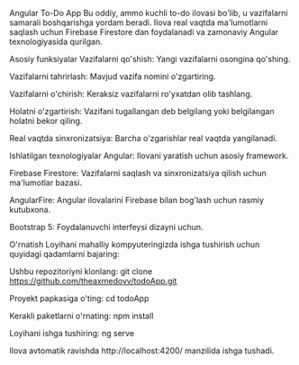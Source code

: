 Angular To-Do App
Bu oddiy, ammo kuchli to-do ilovasi bo'lib, u vazifalarni samarali boshqarishga yordam beradi. Ilova real vaqtda ma'lumotlarni saqlash uchun Firebase Firestore dan foydalanadi va zamonaviy Angular texnologiyasida qurilgan.

Asosiy funksiyalar
Vazifalarni qo'shish: Yangi vazifalarni osongina qo'shing.

Vazifalarni tahrirlash: Mavjud vazifa nomini o'zgartiring.

Vazifalarni o'chirish: Keraksiz vazifalarni ro'yxatdan olib tashlang.

Holatni o'zgartirish: Vazifani tugallangan deb belgilang yoki belgilangan holatni bekor qiling.

Real vaqtda sinxronizatsiya: Barcha o'zgarishlar real vaqtda yangilanadi.

Ishlatilgan texnologiyalar
Angular: Ilovani yaratish uchun asosiy framework.

Firebase Firestore: Vazifalarni saqlash va sinxronizatsiya qilish uchun ma'lumotlar bazasi.

AngularFire: Angular ilovalarini Firebase bilan bog'lash uchun rasmiy kutubxona.

Bootstrap 5: Foydalanuvchi interfeysi dizayni uchun.

O'rnatish
Loyihani mahalliy kompyuteringizda ishga tushirish uchun quyidagi qadamlarni bajaring:

Ushbu repozitoriyni klonlang:
git clone https://github.com/theaxmedovv/todoApp.git

Proyekt papkasiga o'ting:
cd todoApp

Kerakli paketlarni o'rnating:
npm install

Loyihani ishga tushiring:
ng serve

Ilova avtomatik ravishda http://localhost:4200/ manzilida ishga tushadi.
